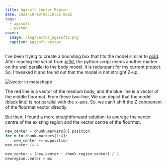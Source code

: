 ```yaml
---
title: Agisoft Center Region
date: 2021-10-18T08:19:55.866Z
tags:
  - agisoft
  - python
cover:
  image: /img/vector_agisoft2.png
  caption: agisoft vector
---
```

I've been trying to create a bounding box that fits the model similar to [pi3d](https://www.pi3dscan.com/index.php/instructions/item/automatic-scan-processing-with-agisoft).
After reading the script from [pi3d](https://www.pi3dscan.com/index.php/instructions/item/automatic-scan-processing-with-agisoft), the python script needs another marker on the wall parallel to the body model. It is redundant for my current project.
So, I tweaked it and found out that the model is not straight Z-up.


![vector in metashape](/img/vector_agisoft2.png)

The red line is a vector of the medium body, and the blue line is a vector of the middle floormat. From these two-line, We can depict that the model (black line) is not parallel with the x-axis. So, we can't shift the Z component of the floormat vector directly.

But then, I found a more straightforward solution: to average the vector centre of the existing region and the vector centre of the floormat.

```python
new_center = chunk.markers[0].position
for m in chunk.markers[1:4]:
    new_center += m.position
new_center /= 4

new_center = (new_center + chunk.region.center) / 2
newregion.center = mx
```